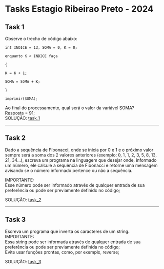 # Tasks Estagio Ribeirao Preto - 2024
 
## Task 1 
Observe o trecho de código abaixo:  
```
int INDICE = 13, SOMA = 0, K = 0;

enquanto K < INDICE faça

{

K = K + 1;

SOMA = SOMA + K;

}

imprimir(SOMA);
```

Ao final do processamento, qual será o valor da variável SOMA?  
Resposta = 91;  
SOLUÇÃO: [task_1]()  

---
## Task 2
Dado a sequência de Fibonacci, onde se inicia por 0 e 1 e o próximo valor sempre será a soma dos 2 valores anteriores (exemplo: 0, 1, 1, 2, 3, 5, 8, 13, 21, 34...), escreva um programa na linguagem que desejar onde, informado um número, ele calcule a sequência de Fibonacci e retorne uma mensagem avisando se o número informado pertence ou não a sequência.

IMPORTANTE:  
Esse número pode ser informado através de qualquer entrada de sua preferência ou pode ser previamente definido no código;  

SOLUÇÃO: [task_2]()  

---
## Task 3
Escreva um programa que inverta os caracteres de um string.  
IMPORTANTE:  
Essa string pode ser informada através de qualquer entrada de sua preferência ou pode ser previamente definida no código;  
Evite usar funções prontas, como, por exemplo, reverse;  

SOLUÇÃO: [task_3]()  